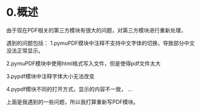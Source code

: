 # 0.概述

由于现在PDF相关的第三方模块有很大的问题，对第三方模块进行重新处理，

遇到的问题包括：
1.pymuPDF模块中注释不支持中文字体的切换，导致部分中文没法正常显示。

2.pymuPDF模块中使用html格式写入文件，但是使得pdf文件太大

3.pypdf模块中注释字体大小无法改变

4.pypdf模块不同的打开方式，显示的内容不一致，
...

上面是我遇到的一些问题，所以我打算重新写PDF模块。

